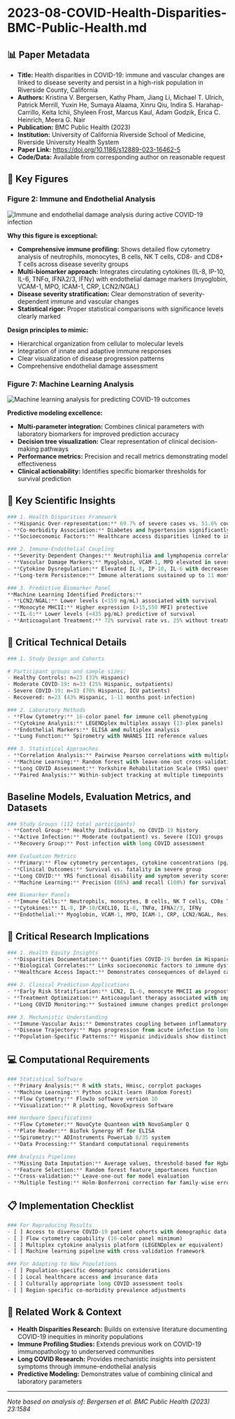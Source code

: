 # 2023-08-COVID-Health-Disparities-BMC-Public-Health.md

## 📊 Paper Metadata
- **Title:** Health disparities in COVID-19: immune and vascular changes are linked to disease severity and persist in a high-risk population in Riverside County, California
- **Authors:** Kristina V. Bergersen, Kathy Pham, Jiang Li, Michael T. Ulrich, Patrick Merrill, Yuxin He, Sumaya Alaama, Xinru Qiu, Indira S. Harahap-Carrillo, Keita Ichii, Shyleen Frost, Marcus Kaul, Adam Godzik, Erica C. Heinrich, Meera G. Nair
- **Publication:** BMC Public Health (2023)
- **Institution:** University of California Riverside School of Medicine, Riverside University Health System
- **Paper Link:** https://doi.org/10.1186/s12889-023-16462-5
- **Code/Data:** Available from corresponding author on reasonable request

## 🎨 Key Figures

### Figure 2: Immune and Endothelial Analysis
![Immune and endothelial damage analysis during active COVID-19 infection](../../../paper-figures/covid-immune-endothelial-analysis.png)

**Why this figure is exceptional:**
- **Comprehensive immune profiling:** Shows detailed flow cytometry analysis of neutrophils, monocytes, B cells, NK T cells, CD8- and CD8+ T cells across disease severity groups
- **Multi-biomarker approach:** Integrates circulating cytokines (IL-8, IP-10, IL-6, TNFα, IFNλ2/3, IFNγ) with endothelial damage markers (myoglobin, VCAM-1, MPO, ICAM-1, CRP, LCN2/NGAL)
- **Disease severity stratification:** Clear demonstration of severity-dependent immune and vascular changes
- **Statistical rigor:** Proper statistical comparisons with significance levels clearly marked

**Design principles to mimic:**
- Hierarchical organization from cellular to molecular levels
- Integration of innate and adaptive immune responses
- Clear visualization of disease progression patterns
- Comprehensive endothelial damage assessment

### Figure 7: Machine Learning Analysis
![Machine learning analysis for predicting COVID-19 outcomes](../../../paper-figures/covid-ml-analysis.png)

**Predictive modeling excellence:**
- **Multi-parameter integration:** Combines clinical parameters with laboratory biomarkers for improved prediction accuracy
- **Decision tree visualization:** Clear representation of clinical decision-making pathways
- **Performance metrics:** Precision and recall metrics demonstrating model effectiveness
- **Clinical actionability:** Identifies specific biomarker thresholds for survival prediction

## 🔄 Key Scientific Insights

```python
### 1. Health Disparities Framework
- **Hispanic Over-representation:** 69.7% of severe cases vs. 51.6% county demographic
- **Co-morbidity Association:** Diabetes and hypertension significantly elevated in severe group
- **Socioeconomic Factors:** Healthcare access disparities linked to infection outcomes

### 2. Immune-Endothelial Coupling
- **Severity-Dependent Changes:** Neutrophilia and lymphopenia correlate with disease progression
- **Vascular Damage Markers:** Myoglobin, VCAM-1, MPO elevated in severe infection
- **Cytokine Dysregulation:** Elevated IL-8, IP-10, IL-6 with decreased IFNλ2/3, IFNγ
- **Long-term Persistence:** Immune alterations sustained up to 11 months post-infection

### 3. Predictive Biomarker Panel
**Machine Learning Identified Predictors:**
- **LCN2/NGAL:** Lower levels (<159 ng/mL) associated with survival
- **Monocyte MHCII:** Higher expression (>15,550 MFI) protective
- **IL-6:** Lower levels (<435 pg/mL) predictive of survival
- **Anticoagulant Treatment:** 72% survival rate vs. 25% without treatment
```

## 🔬 Critical Technical Details
```python
### 1. Study Design and Cohorts

# Participant groups and sample sizes:
- Healthy Controls: n=23 (33% Hispanic)
- Moderate COVID-19: n=33 (25% Hispanic, outpatients)
- Severe COVID-19: n=33 (70% Hispanic, ICU patients)
- Recovered: n=23 (43% Hispanic, 1-11 months post-infection)

### 2. Laboratory Methods
- **Flow Cytometry:** 16-color panel for immune cell phenotyping
- **Cytokine Analysis:** LEGENDplex multiplex assays (13-plex panels)
- **Endothelial Markers:** ELISA and multiplex analysis
- **Lung Function:** Spirometry with NHANES III reference values

### 3. Statistical Approaches
- **Correlation Analysis:** Pairwise Pearson correlations with multiple testing correction
- **Machine Learning:** Random forest with leave-one-out cross-validation
- **Long COVID Assessment:** Yorkshire Rehabilitation Scale (YRS) questionnaire
- **Paired Analysis:** Within-subject tracking at multiple timepoints
```

## Baseline Models, Evaluation Metrics, and Datasets
```python
### Study Groups (112 total participants)
- **Control Group:** Healthy individuals, no COVID-19 history
- **Active Infection:** Moderate (outpatient) vs. Severe (ICU) groups
- **Recovery Group:** Post-infection with long COVID assessment

### Evaluation Metrics
- **Primary:** Flow cytometry percentages, cytokine concentrations (pg/mL)
- **Clinical Outcomes:** Survival vs. fatality in severe group
- **Long COVID:** YRS functional disability and symptom severity scores
- **Machine Learning:** Precision (86%) and recall (100%) for survival prediction

### Biomarker Panels
- **Immune Cells:** Neutrophils, monocytes, B cells, NK T cells, CD8± T cells
- **Cytokines:** IL-8, IP-10/CXCL10, IL-6, TNFα, IFNλ2/3, IFNγ
- **Endothelial:** Myoglobin, VCAM-1, MPO, ICAM-1, CRP, LCN2/NGAL, Resistin
```

## 💭 Critical Research Implications
```python
### 1. Health Equity Insights
- **Disparities Documentation:** Quantifies COVID-19 burden in Hispanic communities
- **Biological Correlates:** Links socioeconomic factors to immune dysfunction
- **Healthcare Access Impact:** Demonstrates consequences of delayed care

### 2. Clinical Prediction Applications
- **Early Risk Stratification:** LCN2, IL-6, monocyte MHCII as prognostic markers
- **Treatment Optimization:** Anticoagulant therapy associated with improved survival
- **Long COVID Monitoring:** Sustained immune changes predict prolonged symptoms

### 3. Mechanistic Understanding
- **Immune-Vascular Axis:** Demonstrates coupling between inflammatory and endothelial responses
- **Disease Trajectory:** Maps progression from acute infection to long COVID
- **Population-Specific Patterns:** Hispanic individuals show distinct immune profiles
```

## 💻 Computational Requirements
```python
### Statistical Software
- **Primary Analysis:** R with stats, Hmisc, corrplot packages
- **Machine Learning:** Python scikit-learn (Random Forest)
- **Flow Cytometry:** FlowJo software version 10
- **Visualization:** R plotting, NovoExpress Software

### Hardware Specifications
- **Flow Cytometer:** NovoCyte Quanteon with NovoSampler Q
- **Plate Reader:** BioTek Synergy HT for ELISA
- **Spirometry:** ADInstruments PowerLab 8/35 system
- **Data Processing:** Standard computational requirements

### Analysis Pipelines
- **Missing Data Imputation:** Average values, threshold-based for HgbA1C
- **Feature Selection:** Random forest feature_importances function
- **Cross-validation:** Leave-one-out for model evaluation
- **Multiple Testing:** Holm-Bonferroni correction for family-wise error
```

## 📋 Implementation Checklist
```python
### For Reproducing Results
- [ ] Access to diverse COVID-19 patient cohorts with demographic data
- [ ] Flow cytometry capability (16-color panel minimum)
- [ ] Multiplex cytokine analysis platform (LEGENDplex or equivalent)
- [ ] Machine learning pipeline with cross-validation framework

### For Adapting to New Populations
- [ ] Population-specific demographic considerations
- [ ] Local healthcare access and insurance data
- [ ] Culturally appropriate long COVID assessment tools
- [ ] Region-specific co-morbidity prevalence adjustments
```

## 🔗 Related Work & Context
- **Health Disparities Research:** Builds on extensive literature documenting COVID-19 inequities in minority populations
- **Immune Profiling Studies:** Extends previous work on COVID-19 immunopathology to underserved communities
- **Long COVID Research:** Provides mechanistic insights into persistent symptoms through immune-endothelial analysis
- **Predictive Modeling:** Demonstrates value of combining clinical and laboratory parameters

---
*Note based on analysis of: Bergersen et al. BMC Public Health (2023) 23:1584*
